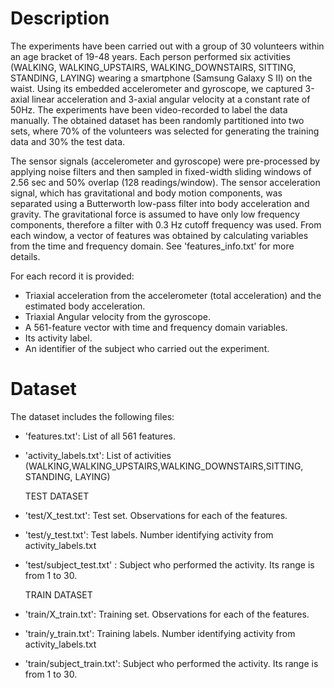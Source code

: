 
# Description

The experiments have been carried out with a group of 30 volunteers within an age bracket of 19-48 years. Each person performed six activities (WALKING, WALKING_UPSTAIRS, WALKING_DOWNSTAIRS, SITTING, STANDING, LAYING) wearing a smartphone (Samsung Galaxy S II) on the waist. Using its embedded accelerometer and gyroscope, we captured 3-axial linear acceleration and 3-axial angular velocity at a constant rate of 50Hz. The experiments have been video-recorded to label the data manually. The obtained dataset has been randomly partitioned into two sets, where 70% of the volunteers was selected for generating the training data and 30% the test data. 

The sensor signals (accelerometer and gyroscope) were pre-processed by applying noise filters and then sampled in fixed-width sliding windows of 2.56 sec and 50% overlap (128 readings/window). The sensor acceleration signal, which has gravitational and body motion components, was separated using a Butterworth low-pass filter into body acceleration and gravity. The gravitational force is assumed to have only low frequency components, therefore a filter with 0.3 Hz cutoff frequency was used. From each window, a vector of features was obtained by calculating variables from the time and frequency domain. See 'features_info.txt' for more details. 

For each record it is provided:

- Triaxial acceleration from the accelerometer (total acceleration) and the estimated body acceleration.
- Triaxial Angular velocity from the gyroscope. 
- A 561-feature vector with time and frequency domain variables. 
- Its activity label. 
- An identifier of the subject who carried out the experiment.


# Dataset

The dataset includes the following files:

- 'features.txt': List of all 561 features.
- 'activity_labels.txt': List of activities (WALKING,WALKING_UPSTAIRS,WALKING_DOWNSTAIRS,SITTING, STANDING, LAYING)

   TEST DATASET
- 'test/X_test.txt': Test set. Observations for each of the features.
- 'test/y_test.txt': Test labels. Number identifying activity from activity_labels.txt
- 'test/subject_test.txt' : Subject who performed the activity. Its range is from 1 to 30. 

  TRAIN DATASET 
- 'train/X_train.txt': Training set. Observations for each of the features.
- 'train/y_train.txt': Training labels. Number identifying activity from activity_labels.txt
- 'train/subject_train.txt': Subject who performed the activity. Its range is from 1 to 30. 


